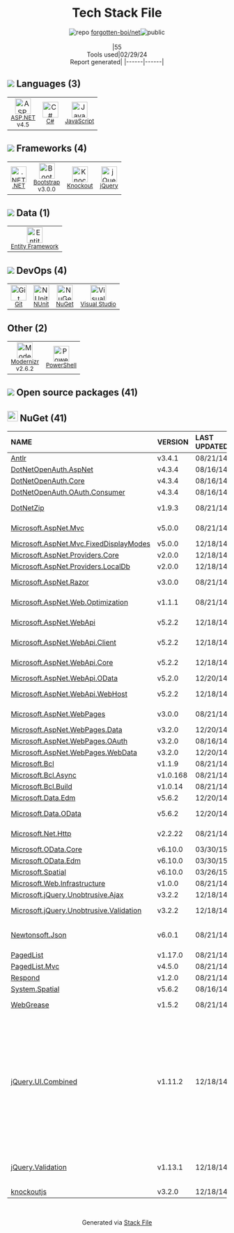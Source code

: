 <!--
&lt;--- Readme.md Snippet without images Start ---&gt;
## Tech Stack
forgotten-boi/net is built on the following main stack:

- [ASP.NET](https://www.asp.net/) – Languages
- [C#](http://csharp.net) – Languages
- [JavaScript](https://developer.mozilla.org/en-US/docs/Web/JavaScript) – Languages
- [.NET](http://www.microsoft.com/net/) – Frameworks (Full Stack)
- [Bootstrap](http://getbootstrap.com/) – Front-End Frameworks
- [Knockout](http://knockoutjs.com/) – Javascript UI Libraries
- [jQuery](http://jquery.com/) – Javascript UI Libraries
- [Entity Framework](https://docs.microsoft.com/en-us/aspnet/entity-framework) – Object Relational Mapper (ORM)
- [NUnit](http://www.nunit.org/) – Testing Frameworks
- [Visual Studio](http://msdn.microsoft.com/en-us/vstudio/aa718325.aspx) – Integrated Development Environment
- [Modernizr](https://modernizr.com/) – Javascript Utilities & Libraries
- [PowerShell](https://docs.microsoft.com/en-us/powershell/) – Shells

Full tech stack [here](/techstack.md)

&lt;--- Readme.md Snippet without images End ---&gt;

&lt;--- Readme.md Snippet with images Start ---&gt;
## Tech Stack
forgotten-boi/net is built on the following main stack:

- <img width='25' height='25' src='https://img.stackshare.io/service/6755/2c45151a4a11d3a3c8e71bb34dd069d6_400x400.png' alt='ASP.NET'/> [ASP.NET](https://www.asp.net/) – Languages
- <img width='25' height='25' src='https://img.stackshare.io/service/1015/1200px-C_Sharp_wordmark.svg.png' alt='C#'/> [C#](http://csharp.net) – Languages
- <img width='25' height='25' src='https://img.stackshare.io/service/1209/javascript.jpeg' alt='JavaScript'/> [JavaScript](https://developer.mozilla.org/en-US/docs/Web/JavaScript) – Languages
- <img width='25' height='25' src='https://img.stackshare.io/service/1014/IoPy1dce_400x400.png' alt='.NET'/> [.NET](http://www.microsoft.com/net/) – Frameworks (Full Stack)
- <img width='25' height='25' src='https://img.stackshare.io/service/1101/C9QJ7V3X.png' alt='Bootstrap'/> [Bootstrap](http://getbootstrap.com/) – Front-End Frameworks
- <img width='25' height='25' src='https://img.stackshare.io/service/1997/logo_400x400.png' alt='Knockout'/> [Knockout](http://knockoutjs.com/) – Javascript UI Libraries
- <img width='25' height='25' src='https://img.stackshare.io/service/1021/lxEKmMnB_400x400.jpg' alt='jQuery'/> [jQuery](http://jquery.com/) – Javascript UI Libraries
- <img width='25' height='25' src='https://img.stackshare.io/service/3251/no-img-open-source.png' alt='Entity Framework'/> [Entity Framework](https://docs.microsoft.com/en-us/aspnet/entity-framework) – Object Relational Mapper (ORM)
- <img width='25' height='25' src='https://img.stackshare.io/service/2371/jZ6MYx5Y_400x400.png' alt='NUnit'/> [NUnit](http://www.nunit.org/) – Testing Frameworks
- <img width='25' height='25' src='https://img.stackshare.io/service/1451/SR2hUhQN.png' alt='Visual Studio'/> [Visual Studio](http://msdn.microsoft.com/en-us/vstudio/aa718325.aspx) – Integrated Development Environment
- <img width='25' height='25' src='https://img.stackshare.io/service/2440/9TeXWBzR_400x400.jpg' alt='Modernizr'/> [Modernizr](https://modernizr.com/) – Javascript Utilities & Libraries
- <img width='25' height='25' src='https://img.stackshare.io/service/3681/powershell-logo.png' alt='PowerShell'/> [PowerShell](https://docs.microsoft.com/en-us/powershell/) – Shells

Full tech stack [here](/techstack.md)

&lt;--- Readme.md Snippet with images End ---&gt;
-->
<div align="center">

# Tech Stack File
![](https://img.stackshare.io/repo.svg "repo") [forgotten-boi/net](https://github.com/forgotten-boi/net)![](https://img.stackshare.io/public_badge.svg "public")
<br/><br/>
|55<br/>Tools used|02/29/24 <br/>Report generated|
|------|------|
</div>

## <img src='https://img.stackshare.io/languages.svg'/> Languages (3)
<table><tr>
  <td align='center'>
  <img width='36' height='36' src='https://img.stackshare.io/service/6755/2c45151a4a11d3a3c8e71bb34dd069d6_400x400.png' alt='ASP.NET'>
  <br>
  <sub><a href="https://www.asp.net/">ASP.NET</a></sub>
  <br>
  <sub>v4.5</sub>
</td>

<td align='center'>
  <img width='36' height='36' src='https://img.stackshare.io/service/1015/1200px-C_Sharp_wordmark.svg.png' alt='C#'>
  <br>
  <sub><a href="http://csharp.net">C#</a></sub>
  <br>
  <sub></sub>
</td>

<td align='center'>
  <img width='36' height='36' src='https://img.stackshare.io/service/1209/javascript.jpeg' alt='JavaScript'>
  <br>
  <sub><a href="https://developer.mozilla.org/en-US/docs/Web/JavaScript">JavaScript</a></sub>
  <br>
  <sub></sub>
</td>

</tr>
</table>

## <img src='https://img.stackshare.io/frameworks.svg'/> Frameworks (4)
<table><tr>
  <td align='center'>
  <img width='36' height='36' src='https://img.stackshare.io/service/1014/IoPy1dce_400x400.png' alt='.NET'>
  <br>
  <sub><a href="http://www.microsoft.com/net/">.NET</a></sub>
  <br>
  <sub></sub>
</td>

<td align='center'>
  <img width='36' height='36' src='https://img.stackshare.io/service/1101/C9QJ7V3X.png' alt='Bootstrap'>
  <br>
  <sub><a href="http://getbootstrap.com/">Bootstrap</a></sub>
  <br>
  <sub>v3.0.0</sub>
</td>

<td align='center'>
  <img width='36' height='36' src='https://img.stackshare.io/service/1997/logo_400x400.png' alt='Knockout'>
  <br>
  <sub><a href="http://knockoutjs.com/">Knockout</a></sub>
  <br>
  <sub></sub>
</td>

<td align='center'>
  <img width='36' height='36' src='https://img.stackshare.io/service/1021/lxEKmMnB_400x400.jpg' alt='jQuery'>
  <br>
  <sub><a href="http://jquery.com/">jQuery</a></sub>
  <br>
  <sub></sub>
</td>

</tr>
</table>

## <img src='https://img.stackshare.io/databases.svg'/> Data (1)
<table><tr>
  <td align='center'>
  <img width='36' height='36' src='https://img.stackshare.io/service/3251/no-img-open-source.png' alt='Entity Framework'>
  <br>
  <sub><a href="https://docs.microsoft.com/en-us/aspnet/entity-framework">Entity Framework</a></sub>
  <br>
  <sub></sub>
</td>

</tr>
</table>

## <img src='https://img.stackshare.io/devops.svg'/> DevOps (4)
<table><tr>
  <td align='center'>
  <img width='36' height='36' src='https://img.stackshare.io/service/1046/git.png' alt='Git'>
  <br>
  <sub><a href="http://git-scm.com/">Git</a></sub>
  <br>
  <sub></sub>
</td>

<td align='center'>
  <img width='36' height='36' src='https://img.stackshare.io/service/2371/jZ6MYx5Y_400x400.png' alt='NUnit'>
  <br>
  <sub><a href="http://www.nunit.org/">NUnit</a></sub>
  <br>
  <sub></sub>
</td>

<td align='center'>
  <img width='36' height='36' src='https://img.stackshare.io/service/2637/6I3oEOP4_400x400.jpg' alt='NuGet'>
  <br>
  <sub><a href="https://www.nuget.org/">NuGet</a></sub>
  <br>
  <sub></sub>
</td>

<td align='center'>
  <img width='36' height='36' src='https://img.stackshare.io/service/1451/SR2hUhQN.png' alt='Visual Studio'>
  <br>
  <sub><a href="http://msdn.microsoft.com/en-us/vstudio/aa718325.aspx">Visual Studio</a></sub>
  <br>
  <sub></sub>
</td>

</tr>
</table>

## Other (2)
<table><tr>
  <td align='center'>
  <img width='36' height='36' src='https://img.stackshare.io/service/2440/9TeXWBzR_400x400.jpg' alt='Modernizr'>
  <br>
  <sub><a href="https://modernizr.com/">Modernizr</a></sub>
  <br>
  <sub>v2.6.2</sub>
</td>

<td align='center'>
  <img width='36' height='36' src='https://img.stackshare.io/service/3681/powershell-logo.png' alt='PowerShell'>
  <br>
  <sub><a href="https://docs.microsoft.com/en-us/powershell/">PowerShell</a></sub>
  <br>
  <sub></sub>
</td>

</tr>
</table>


## <img src='https://img.stackshare.io/group.svg' /> Open source packages (41)</h2>

## <img width='24' height='24' src='https://img.stackshare.io/service/2637/6I3oEOP4_400x400.jpg'/> NuGet (41)

|NAME|VERSION|LAST UPDATED|LAST UPDATED BY|LICENSE|VULNERABILITIES|
|:------|:------|:------|:------|:------|:------|
|[Antlr](https://www.nuget.org/Antlr)|v3.4.1|08/21/14|honza.pofider@seznam.cz |Other|N/A|
|[DotNetOpenAuth.AspNet](https://www.nuget.org/DotNetOpenAuth.AspNet)|v4.3.4|08/16/14|honza.pofider@seznam.cz |N/A|N/A|
|[DotNetOpenAuth.Core](https://www.nuget.org/DotNetOpenAuth.Core)|v4.3.4|08/16/14|honza.pofider@seznam.cz |N/A|N/A|
|[DotNetOpenAuth.OAuth.Consumer](https://www.nuget.org/DotNetOpenAuth.OAuth.Consumer)|v4.3.4|08/16/14|honza.pofider@seznam.cz |N/A|N/A|
|[DotNetZip](https://www.nuget.org/DotNetZip)|v1.9.3|08/21/14|honza.pofider@seznam.cz |Other|[CVE-2018-1002205](https://github.com/advisories/GHSA-7378-6268-4278) (High)|
|[Microsoft.AspNet.Mvc](https://www.nuget.org/Microsoft.AspNet.Mvc)|v5.0.0|08/21/14|honza.pofider@seznam.cz |Apache-2.0|N/A|
|[Microsoft.AspNet.Mvc.FixedDisplayModes](https://www.nuget.org/Microsoft.AspNet.Mvc.FixedDisplayModes)|v5.0.0|12/18/14|honza.pofider@seznam.cz |N/A|N/A|
|[Microsoft.AspNet.Providers.Core](https://www.nuget.org/Microsoft.AspNet.Providers.Core)|v2.0.0|12/18/14|honza.pofider@seznam.cz |N/A|N/A|
|[Microsoft.AspNet.Providers.LocalDb](https://www.nuget.org/Microsoft.AspNet.Providers.LocalDb)|v2.0.0|12/18/14|honza.pofider@seznam.cz |N/A|N/A|
|[Microsoft.AspNet.Razor](https://www.nuget.org/Microsoft.AspNet.Razor)|v3.0.0|08/21/14|honza.pofider@seznam.cz |Apache-2.0|N/A|
|[Microsoft.AspNet.Web.Optimization](https://www.nuget.org/Microsoft.AspNet.Web.Optimization)|v1.1.1|08/21/14|honza.pofider@seznam.cz |Apache-2.0|N/A|
|[Microsoft.AspNet.WebApi](https://www.nuget.org/Microsoft.AspNet.WebApi)|v5.2.2|12/18/14|honza.pofider@seznam.cz |Apache-2.0|N/A|
|[Microsoft.AspNet.WebApi.Client](https://www.nuget.org/Microsoft.AspNet.WebApi.Client)|v5.2.2|12/18/14|honza.pofider@seznam.cz |Apache-2.0|N/A|
|[Microsoft.AspNet.WebApi.Core](https://www.nuget.org/Microsoft.AspNet.WebApi.Core)|v5.2.2|12/18/14|honza.pofider@seznam.cz |Apache-2.0|N/A|
|[Microsoft.AspNet.WebApi.OData](https://www.nuget.org/Microsoft.AspNet.WebApi.OData)|v5.2.0|12/20/14|honza.pofider@seznam.cz |N/A|N/A|
|[Microsoft.AspNet.WebApi.WebHost](https://www.nuget.org/Microsoft.AspNet.WebApi.WebHost)|v5.2.2|12/18/14|honza.pofider@seznam.cz |Apache-2.0|N/A|
|[Microsoft.AspNet.WebPages](https://www.nuget.org/Microsoft.AspNet.WebPages)|v3.0.0|08/21/14|honza.pofider@seznam.cz |Apache-2.0|N/A|
|[Microsoft.AspNet.WebPages.Data](https://www.nuget.org/Microsoft.AspNet.WebPages.Data)|v3.2.0|12/20/14|honza.pofider@seznam.cz |N/A|N/A|
|[Microsoft.AspNet.WebPages.OAuth](https://www.nuget.org/Microsoft.AspNet.WebPages.OAuth)|v3.2.0|08/16/14|honza.pofider@seznam.cz |N/A|N/A|
|[Microsoft.AspNet.WebPages.WebData](https://www.nuget.org/Microsoft.AspNet.WebPages.WebData)|v3.2.0|12/20/14|honza.pofider@seznam.cz |N/A|N/A|
|[Microsoft.Bcl](https://www.nuget.org/Microsoft.Bcl)|v1.1.9|08/21/14|honza.pofider@seznam.cz |N/A|N/A|
|[Microsoft.Bcl.Async](https://www.nuget.org/Microsoft.Bcl.Async)|v1.0.168|08/21/14|honza.pofider@seznam.cz |N/A|N/A|
|[Microsoft.Bcl.Build](https://www.nuget.org/Microsoft.Bcl.Build)|v1.0.14|08/21/14|honza.pofider@seznam.cz |N/A|N/A|
|[Microsoft.Data.Edm](https://www.nuget.org/Microsoft.Data.Edm)|v5.6.2|12/20/14|honza.pofider@seznam.cz |N/A|N/A|
|[Microsoft.Data.OData](https://www.nuget.org/Microsoft.Data.OData)|v5.6.2|12/20/14|honza.pofider@seznam.cz |N/A|[CVE-2018-8269](https://github.com/advisories/GHSA-mv2r-q4g5-j8q5) (High)|
|[Microsoft.Net.Http](https://www.nuget.org/Microsoft.Net.Http)|v2.2.22|08/21/14|honza.pofider@seznam.cz |Apache-2.0|N/A|
|[Microsoft.OData.Core](https://www.nuget.org/Microsoft.OData.Core)|v6.10.0|03/30/15|honza.pofider@seznam.cz |N/A|N/A|
|[Microsoft.OData.Edm](https://www.nuget.org/Microsoft.OData.Edm)|v6.10.0|03/30/15|honza.pofider@seznam.cz |N/A|N/A|
|[Microsoft.Spatial](https://www.nuget.org/Microsoft.Spatial)|v6.10.0|03/26/15|pofider |N/A|N/A|
|[Microsoft.Web.Infrastructure](https://www.nuget.org/Microsoft.Web.Infrastructure)|v1.0.0|08/21/14|honza.pofider@seznam.cz |N/A|N/A|
|[Microsoft.jQuery.Unobtrusive.Ajax](https://www.nuget.org/Microsoft.jQuery.Unobtrusive.Ajax)|v3.2.2|12/18/14|honza.pofider@seznam.cz |N/A|N/A|
|[Microsoft.jQuery.Unobtrusive.Validation](https://www.nuget.org/Microsoft.jQuery.Unobtrusive.Validation)|v3.2.2|12/18/14|honza.pofider@seznam.cz |Apache-2.0|N/A|
|[Newtonsoft.Json](https://www.nuget.org/Newtonsoft.Json)|v6.0.1|08/21/14|honza.pofider@seznam.cz |MIT|[](https://github.com/advisories/GHSA-8rfx-6mr3-5jh3) (High)<br/>[CVE-2024-21907](https://github.com/advisories/GHSA-5crp-9r3c-p9vr) (High)|
|[PagedList](https://www.nuget.org/PagedList)|v1.17.0|08/21/14|honza.pofider@seznam.cz |MIT|N/A|
|[PagedList.Mvc](https://www.nuget.org/PagedList.Mvc)|v4.5.0|08/21/14|honza.pofider@seznam.cz |MIT|N/A|
|[Respond](https://www.nuget.org/Respond)|v1.2.0|08/21/14|honza.pofider@seznam.cz |MIT|N/A|
|[System.Spatial](https://www.nuget.org/System.Spatial)|v5.6.2|08/16/14|honza.pofider@seznam.cz |N/A|N/A|
|[WebGrease](https://www.nuget.org/WebGrease)|v1.5.2|08/21/14|honza.pofider@seznam.cz |Apache-2.0|N/A|
|[jQuery.UI.Combined](https://www.nuget.org/jQuery.UI.Combined)|v1.11.2|12/18/14|honza.pofider@seznam.cz |N/A|[](https://github.com/advisories/GHSA-g8q2-24jh-5hpc) (High)<br/>[CVE-2016-7103](https://github.com/advisories/GHSA-hpcf-8vf9-q4gj) (Moderate)<br/>[CVE-2022-31160](https://github.com/advisories/GHSA-h6gj-6jjq-h8g9) (Moderate)<br/>[CVE-2021-41182](https://github.com/advisories/GHSA-9gj3-hwp5-pmwc) (Moderate)<br/>[CVE-2021-41183](https://github.com/advisories/GHSA-j7qv-pgf6-hvh4) (Moderate)<br/>[CVE-2021-41184](https://github.com/advisories/GHSA-gpqq-952q-5327) (Moderate)|
|[jQuery.Validation](https://www.nuget.org/jQuery.Validation)|v1.13.1|12/18/14|honza.pofider@seznam.cz |MIT|[CVE-2021-21252](https://github.com/advisories/GHSA-jxwx-85vp-gvwm) (High)<br/>[CVE-2021-43306](https://github.com/advisories/GHSA-j9m2-h2pv-wvph) (Low)|
|[knockoutjs](https://www.nuget.org/knockoutjs)|v3.2.0|12/18/14|honza.pofider@seznam.cz |MIT|N/A|

<br/>
<div align='center'>

Generated via [Stack File](https://github.com/marketplace/stack-file)
